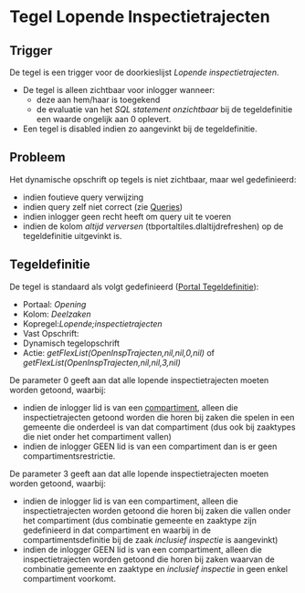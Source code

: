 # Tegel Lopende Inspectietrajecten

## Trigger

De tegel is een trigger voor de doorkieslijst _Lopende inspectietrajecten_.

- De tegel is alleen zichtbaar voor inlogger wanneer:
  - deze aan hem/haar is toegekend
  - de evaluatie van het _SQL statement onzichtbaar_ bij de tegeldefinitie een waarde ongelijk aan 0 oplevert.
- Een tegel is disabled indien zo aangevinkt bij de tegeldefinitie.

## Probleem

Het dynamische opschrift op tegels is niet zichtbaar, maar wel gedefinieerd:

- indien foutieve query verwijzing
- indien query zelf niet correct (zie [Queries](/docs/instellen_inrichten/queries.md))
- indien inlogger geen recht heeft om query uit te voeren
- indien de kolom _altijd verversen_ (tbportaltiles.dlaltijdrefreshen) op de tegeldefinitie uitgevinkt is.

## Tegeldefinitie

De tegel is standaard als volgt gedefinieerd ([Portal Tegeldefinitie](/docs/instellen_inrichten/portaldefinitie/portal_tegel.md)):

- Portaal: _Opening_
- Kolom: _Deelzaken_
- Kopregel:_Lopende;inspectietrajecten_
- Vast Opschrift:
- Dynamisch tegelopschrift
- Actie: _getFlexList(OpenInspTrajecten,nil,nil,0,nil)_ of _getFlexList(OpenInspTrajecten,nil,nil,3,nil)_

De parameter 0 geeft aan dat alle lopende inspectietrajecten moeten worden getoond, waarbij:

- indien de inlogger lid is van een [compartiment](/docs/instellen_inrichten/compartimenten.md), alleen die inspectietrajecten getoond worden die horen bij zaken die spelen in een gemeente die onderdeel is van dat compartiment (dus ook bij zaaktypes die niet onder het compartiment vallen)
- indien de inlogger GEEN lid is van een compartiment dan is er geen compartimentsrestrictie.

De parameter 3 geeft aan dat alle lopende inspectietrajecten moeten worden getoond, waarbij:

- indien de inlogger lid is van een compartiment, alleen die inspectietrajecten worden getoond die horen bij zaken die vallen onder het compartiment (dus combinatie gemeente en zaaktype zijn gedefinieerd in dat compartiment en waarbij in de compartimentsdefinitie bij de zaak _inclusief inspectie_ is aangevinkt)
- indien de inlogger GEEN lid is van een compartiment, alleen die inspectietrajecten worden getoond die horen bij zaken waarvan de combinatie gemeente en zaaktype en _inclusief inspectie_ in geen enkel compartiment voorkomt.
